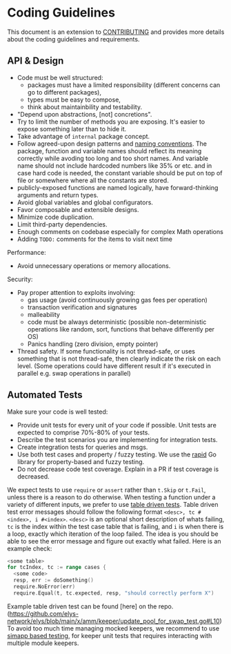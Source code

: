 # Coding Guidelines

This document is an extension to [CONTRIBUTING](./CONTRIBUTING.md) and provides more details about the coding guidelines and requirements.

## API & Design

- Code must be well structured:
  - packages must have a limited responsibility (different concerns can go to different packages),
  - types must be easy to compose,
  - think about maintainbility and testability.
- "Depend upon abstractions, [not] concretions".
- Try to limit the number of methods you are exposing. It's easier to expose something later than to hide it.
- Take advantage of `internal` package concept.
- Follow agreed-upon design patterns and [naming conventions](https://medium.com/@kdnotes/golang-naming-rules-and-conventions-8efeecd23b68). The package, function and variable names should reflect its meaning correctly while avoding too long and too short names. And variable name should not include hardcoded numbers like 35% or etc. and in case hard code is needed, the constant variable should be put on top of file or somewhere where all the constants are stored.
- publicly-exposed functions are named logically, have forward-thinking arguments and return types.
- Avoid global variables and global configurators.
- Favor composable and extensible designs.
- Minimize code duplication.
- Limit third-party dependencies.
- Enough comments on codebase especially for complex Math operations
- Adding `TODO:` comments for the items to visit next time

Performance:

- Avoid unnecessary operations or memory allocations.

Security:

- Pay proper attention to exploits involving:
  - gas usage (avoid continuously growing gas fees per operation)
  - transaction verification and signatures
  - malleability
  - code must be always deterministic (possible non-deterministic operations like random, sort, functions that behave differently per OS)
  - Panics handling (zero division, empty pointer)
- Thread safety. If some functionality is not thread-safe, or uses something that is not thread-safe, then clearly indicate the risk on each level. (Some operations could have different result if it's executed in parallel e.g. swap operations in parallel)

## Automated Tests

Make sure your code is well tested:

- Provide unit tests for every unit of your code if possible. Unit tests are expected to comprise 70%-80% of your tests.
- Describe the test scenarios you are implementing for integration tests.
- Create integration tests for queries and msgs.
- Use both test cases and property / fuzzy testing. We use the [rapid](pgregory.net/rapid) Go library for property-based and fuzzy testing.
- Do not decrease code test coverage. Explain in a PR if test coverage is decreased.

We expect tests to use `require` or `assert` rather than `t.Skip` or `t.Fail`,
unless there is a reason to do otherwise.
When testing a function under a variety of different inputs, we prefer to use
[table driven tests](https://github.com/golang/go/wiki/TableDrivenTests).
Table driven test error messages should follow the following format
`<desc>, tc #<index>, i #<index>`.
`<desc>` is an optional short description of whats failing, `tc` is the
index within the test case table that is failing, and `i` is when there
is a loop, exactly which iteration of the loop failed.
The idea is you should be able to see the
error message and figure out exactly what failed.
Here is an example check:

```go
<some table>
for tcIndex, tc := range cases {
  <some code>
  resp, err := doSomething()
  require.NoError(err)
  require.Equal(t, tc.expected, resp, "should correctly perform X")
```

Example table driven test can be found [here] on the repo.(https://github.com/elys-network/elys/blob/main/x/amm/keeper/update_pool_for_swap_test.go#L10)
To avoid too much time managing mocked keepers, we recommend to use [simapp based testing](https://github.com/elys-network/elys/blob/main/x/amm/keeper/keeper_test.go#L27), for keeper unit tests that requires interacting with multiple module keepers.
